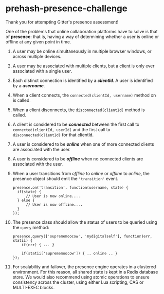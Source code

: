 prehash-presence-challenge
==========================

Thank you for attempting Gitter's presence assessment!

One of the problems that online collaboration platforms have to solve is that of **presence**: that is, having a way of determining whether a user is online or offline at any given point in time.

1. A user may be online simultaneously in multiple browser windows, or across multiple devices. 

2. A user may be associated with multiple clients, but a client is only ever associated with a single user. 

3. Each distinct connection is identified by a __*clientId*__. A user is identified by a __*username*__.

4. When a client connects, the `connected(clientId, username)` method on is called.

5. When a client disconnects, the `disconnected(clientId)` method is called.

6. A client is considered to be __*connected*__ between the first call to `connected(clientId, userId)` and the first call to `disconnected(clientId)` for that clientId.

7. A user is considered to be __*online*__ when one of more connected clients are associated with the user. 

8. A user is considered to be __*offline*__ when no connected clients are associated with the user.
 
9. When a user transitions from *offline* to *online* or *offline* to *online*, the presence object should emit the `'transition'` event.
	
	```
	presence.on('transition', function(username, state) {
	  if(state) {
		  // User is now online....
	  } else {
		  // User is now offline....
	  }
	});
	```
	
10. The presence class should allow the status of users to be queried using the `query` method:

	```
	presence.query(['suprememoocow', 'mydigitalself'], function(err, statii) {
		if(err) { ... }
		
		if(statii['suprememoocow']) { .. online .. } 
	});
	```

11. For scalability and failover, the presence engine operates in a clustered environment. For this reason, all shared state is kept in a Redis database store. We would also recommend using atomic operations to ensure consistency across the cluster, using either Lua scripting, CAS or MULTI-EXEC blocks.


